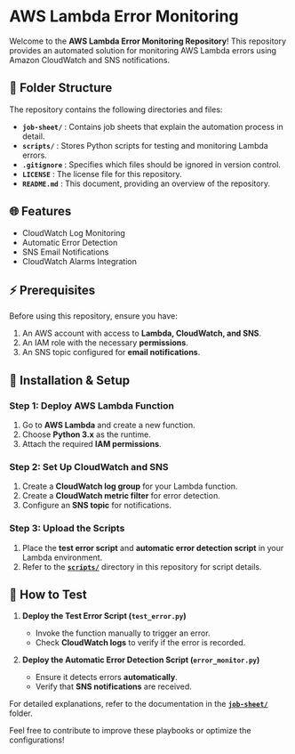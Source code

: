 # AWS Lambda Error Monitoring

Welcome to the **AWS Lambda Error Monitoring Repository**! This repository provides an automated solution for monitoring AWS Lambda errors using Amazon CloudWatch and SNS notifications. 

## 📂 Folder Structure

The repository contains the following directories and files:

- **`job-sheet/`** : Contains job sheets that explain the automation process in detail.
- **`scripts/`** : Stores Python scripts for testing and monitoring Lambda errors.
- **`.gitignore`** : Specifies which files should be ignored in version control.
- **`LICENSE`** : The license file for this repository.
- **`README.md`** : This document, providing an overview of the repository.

## 🌐 Features

- CloudWatch Log Monitoring  
- Automatic Error Detection  
- SNS Email Notifications  
- CloudWatch Alarms Integration  

## ⚡ Prerequisites

Before using this repository, ensure you have:

1. An AWS account with access to **Lambda, CloudWatch, and SNS**.
2. An IAM role with the necessary **permissions**.
3. An SNS topic configured for **email notifications**.

## 🚀 Installation & Setup

### Step 1: Deploy AWS Lambda Function
1. Go to **AWS Lambda** and create a new function.
2. Choose **Python 3.x** as the runtime.
3. Attach the required **IAM permissions**.

### Step 2: Set Up CloudWatch and SNS
1. Create a **CloudWatch log group** for your Lambda function.
2. Create a **CloudWatch metric filter** for error detection.
3. Configure an **SNS topic** for notifications.

### Step 3: Upload the Scripts
1. Place the **test error script** and **automatic error detection script** in your Lambda environment.
2. Refer to the [**`scripts/`**](./scripts/) directory in this repository for script details.

## 🔧 How to Test

1. **Deploy the Test Error Script (`test_error.py`)**  
   - Invoke the function manually to trigger an error.
   - Check **CloudWatch logs** to verify if the error is recorded.
  
2. **Deploy the Automatic Error Detection Script (`error_monitor.py`)**  
   - Ensure it detects errors **automatically**.
   - Verify that **SNS notifications** are received.

For detailed explanations, refer to the documentation in the [**`job-sheet/`**](./job-sheet/) folder.

Feel free to contribute to improve these playbooks or optimize the configurations!
